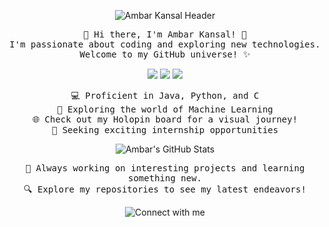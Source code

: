 <!-- Header -->
<p align="center">
  <img src="https://github.com/Ambarcode/Ambarcode/blob/main/header.png" alt="Ambar Kansal Header">
</p>

<!-- Intro -->
<p align="center">
  <samp>
    👋 Hi there, I'm Ambar Kansal! 🚀<br>
    I'm passionate about coding and exploring new technologies.<br>
    Welcome to my GitHub universe! ✨
  </samp>
</p>

<!-- Social Links -->
<p align="center">
  <a href="https://holopin.io/@ambar"><img src="https://img.shields.io/badge/holopin-%40ambar-ff69b4"></a>
  <a href="https://twitter.com/_ambar_kansal"><img src="https://img.shields.io/badge/twitter-_%40ambar__kansal-blue"></a>
  <a href="https://www.linkedin.com/in/ambar-kansal/"><img src="https://img.shields.io/badge/linkedin-ambar--kansal-blue"></a>
</p>

<!-- Skills & Interests -->
<p align="center">
  <samp>
    💻 Proficient in Java, Python, and C<br>
    🌟 Exploring the world of Machine Learning<br>
    🌐 Check out my Holopin board for a visual journey!<br>
    🎯 Seeking exciting internship opportunities<br>
  </samp>
</p>

<!-- GitHub Stats -->
<p align="center">
  <img src="https://github-readme-stats.vercel.app/api?username=Ambarcode&show_icons=true&theme=radical" alt="Ambar's GitHub Stats">
</p>

<!-- Projects -->
<p align="center">
  <samp>
    🚀 Always working on interesting projects and learning something new.<br>
    🔍 Explore my repositories to see my latest endeavors!<br>
  </samp>
</p>

<!-- Footer -->
<p align="center">
  <img src="https://github.com/Ambarcode/Ambarcode/blob/main/footer.png" alt="Connect with me">
</p>
